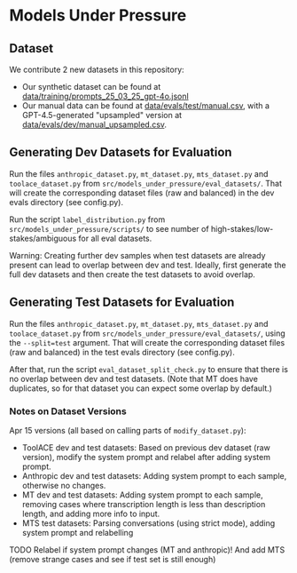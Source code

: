 # Models Under Pressure

## Dataset

We contribute 2 new datasets in this repository:

- Our synthetic dataset can be found at [data/training/prompts_25_03_25_gpt-4o.jsonl](./data/training/prompts_25_03_25_gpt-4o.jsonl)
- Our manual data can be found at [data/evals/test/manual.csv](./data/evals/test/manual.csv), with a GPT-4.5-generated "upsampled" version at [data/evals/dev/manual_upsampled.csv](./data/evals/dev/manual_upsampled.csv).

## Generating Dev Datasets for Evaluation

Run the files `anthropic_dataset.py`, `mt_dataset.py`, `mts_dataset.py` and `toolace_dataset.py` from `src/models_under_pressure/eval_datasets/`.
That will create the corresponding dataset files (raw and balanced) in the dev evals directory (see config.py).

Run the script `label_distribution.py` from `src/models_under_pressure/scripts/` to see number of high-stakes/low-stakes/ambiguous
for all eval datasets.

Warning: Creating further dev samples when test datasets are already present can lead to overlap between dev and test.
Ideally, first generate the full dev datasets and then create the test datasets to avoid overlap.

## Generating Test Datasets for Evaluation

Run the files `anthropic_dataset.py`, `mt_dataset.py`, `mts_dataset.py` and `toolace_dataset.py` from `src/models_under_pressure/eval_datasets/`,
using the `--split=test` argument.
That will create the corresponding dataset files (raw and balanced) in the test evals directory (see config.py).

After that, run the script `eval_dataset_split_check.py` to ensure that there is no overlap between dev and test datasets.
(Note that MT does have duplicates, so for that dataset you can expect some overlap by default.)


### Notes on Dataset Versions

Apr 15 versions (all based on calling parts of `modify_dataset.py`):

- ToolACE dev and test datasets: Based on previous dev dataset (raw version), modify the system prompt and relabel after adding system prompt.
- Anthropic dev and test datasets: Adding system prompt to each sample, otherwise no changes.
- MT dev and test datasets: Adding system prompt to each sample, removing cases where transcription length is less than description length, and adding more info to input.
- MTS test datasets: Parsing conversations (using strict mode), adding system prompt and relabelling

TODO Relabel if system prompt changes (MT and anthropic)! And add MTS (remove strange cases and see if test set is still enough)
